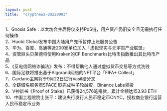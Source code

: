 ```yaml
---
layout: post
title:  "cryptnews-20220903"
---
```

1、Gnosis Safe：以太坊合并后将仅支持PoS链，用户资产仍旧安全且无需执行任何操作  
2、Huobi Global发布中国大陆用户充币暂停上账服务公告  
3、华为、百度、高通等近200家单位加入「虚拟现实与元宇宙产业联盟」  
4、资管巨头贝莱德将使用Kraken的CF Benchmarks比特币指数推出其比特币产品  
5、《反电信网络诈骗法》发布：不得帮助他人通过虚拟货币交易等方式洗钱  
6、国际足联将推出基于Algorand网络的NFT平台「FIFA+ Collect」  
7、Cardano主网将于9月22日进行Vasil硬分叉  
8、全链域名服务商SPACE ID完成种子轮融资，Binance Labs领投  
9、V神新书《Proof of Stake》已获得24,576笔捐款，累计金额达153.93 ETH  
10、中国工程院院士张平：建议央行发行人民币稳定币CNYC，授权商业银行运营人民币稳定币业务  
